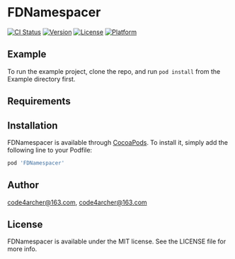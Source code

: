 # FDNamespacer

[![CI Status](https://img.shields.io/travis/code4archer@163.com/FDNamespacer.svg?style=flat)](https://travis-ci.org/code4archer@163.com/FDNamespacer)
[![Version](https://img.shields.io/cocoapods/v/FDNamespacer.svg?style=flat)](https://cocoapods.org/pods/FDNamespacer)
[![License](https://img.shields.io/cocoapods/l/FDNamespacer.svg?style=flat)](https://cocoapods.org/pods/FDNamespacer)
[![Platform](https://img.shields.io/cocoapods/p/FDNamespacer.svg?style=flat)](https://cocoapods.org/pods/FDNamespacer)

## Example

To run the example project, clone the repo, and run `pod install` from the Example directory first.

## Requirements

## Installation

FDNamespacer is available through [CocoaPods](https://cocoapods.org). To install
it, simply add the following line to your Podfile:

```ruby
pod 'FDNamespacer'
```

## Author

code4archer@163.com, code4archer@163.com

## License

FDNamespacer is available under the MIT license. See the LICENSE file for more info.
